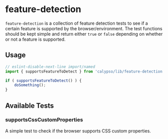 # feature-detection

`feature-detection` is a collection of feature detection tests to see if a certain feature is supported by the browser/environment. The test functions should be kept simple and return either `true` or `false` depending on whether or not a feature is supported.

## Usage

```javascript
// eslint-disable-next-line import/named
import { supportsFeatureToDetect } from 'calypso/lib/feature-detection';

if ( supportsFeatureToDetect() ) {
	doSomething();
}
```

## Available Tests

### supportsCssCustomProperties

A simple test to check if the browser supports CSS custom properties.
